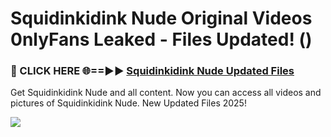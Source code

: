 # Squidinkidink Nude Original Videos 0nlyFans Leaked - Files Updated! ()

<h3>🔴 CLICK HERE 🌐==►► <a href="https://tinyurl.com/2p9ay9w9" rel="nofollow">Squidinkidink Nude Updated Files</a></h3>

Get Squidinkidink Nude and all content. Now you can access all videos and pictures of Squidinkidink Nude. New Updated Files 2025!

[![](https://i.imgur.com/KQgVmj3.gif)](https://tinyurl.com/2p9ay9w9)
